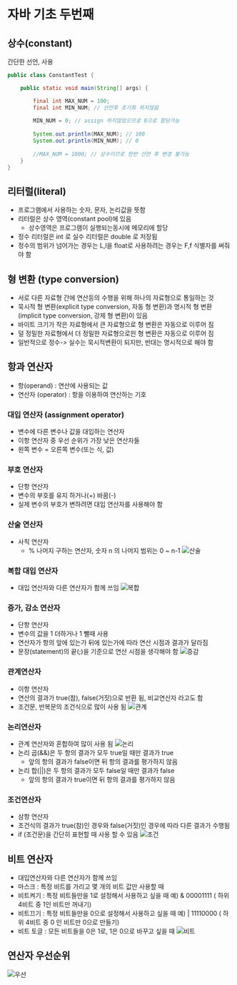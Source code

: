 # 자바 기초 두번째
## 상수(constant)
간단한 선언, 사용
```JAVA
public class ConstantTest {

	public static void main(String[] args) {

		final int MAX_NUM = 100;
		final int MIN_NUM; // 선언후 초기화 하지않음
		
		MIN_NUM = 0; // assign 하지않았으므로 0으로 할당가능
		
		System.out.println(MAX_NUM); // 100
		System.out.println(MIN_NUM); // 0
		
		//MAX_NUM = 1000; // 상수이므로 한번 선언 후 변경 불가능
	}
}
```

## 리터럴(literal)
- 프로그램에서 사용하는 숫자, 문자, 논리값을 뜻함
- 리터럴은 상수 영역(constant pool)에 있음
  - 상수영역은 프로그램이 실행되는동시에 메모리에 할당
- 정수 리터럴은 int 로 실수 리터럴은 double 로 저장됨
- 정수의 범위가 넘어가는 경우는 L,l을 float로 사용하려는 경우는 F,f 식별자를 써줘야 함

## 형 변환 (type conversion)
- 서로 다른 자료형 간에 연산등의 수행을 위해 하나의 자료형으로 통일하는 것
- 묵시적 형 변환(explicit type conversion, 자동 형 변환)과 명시적 형 변환(implicit type conversion, 강제 형 변환)이 있음
- 바이트 크기가 작은 자료형에서 큰 자료형으로 형 변환은 자동으로 이루어 짐
- 덜 정밀한 자료형에서 더 정밀한 자료형으로읜 형 변환은 자동으로 이루어 짐
- 일반적으로 정수-> 실수는 묵시적변환이 되지만, 반대는 명시적으로 해야 함

## 항과 연산자
- 항(operand) : 연산에 사용되는 값
- 연산자 (operator) : 항을 이용하여 연산하는 기호

### 대입 연산자 (assignment operator)
- 변수에 다른 변수나 값을 대입하는 연산자
- 이항 연산자 중 우선 순위가 가장 낮은 연산자들
- 왼쪽 변수 = 오른쪽 변수(또는 식, 값)

### 부호 연산자
- 단항 연산자
- 변수의 부호를 유지 하거나(+) 바꿈(-)
- 실제 변수의 부호가 변하려면 대입 연산자를 사용해야 함

### 산술 연산자
- 사칙 연산자 
  - % 나머지 구하는 연산자, 숫자 n 의 나머지 범위는 0 ~ n-1
![산술](img/산술.png)
### 복합 대입 연산자
- 대입 연산자와 다른 연산자가 함께 쓰임
![복합](img/복합.png)
### 증가, 감소 연산자
- 단항 연산자
- 변수의 값을 1 더하거나 1 뺄때 사용
- 연산자가 항의 앞에 있는가 뒤에 있는가에 따라 연산 시점과 결과가 달라짐
- 문장(statement)의 끝(;)을 기준으로 연산 시점을 생각해야 함
![증감](img/증감.png)
### 관계연산자
- 이항 연산자
- 연산의 결과가 true(참), false(거짓)으로 반환 됨, 비교연산자 라고도 함
- 조건문, 반복문의 조건식으로 많이 사용 됨
![관계](img/관계.png)
### 논리연산자
- 관계 연산자와 혼합하여 많이 사용 됨
![논리](img/논리.png)
- 논리 곱(&&)은 두 항의 결과가 모두 true일 때만 결과가 true
  - 앞의 항의 결과가 false이면 뒤 항의 결과를 평가하지 않음
- 논리 합(||)은 두 항의 결과가 모두 false일 때만 결과가 false
  - 앞의 항의 결과가 true이면 뒤 항의 결과를 평가하지 않음
### 조건연산자
- 삼항 연산자
- 조건식의 결과가 true(참)인 경우와 false(거짓)인 경우에 따라 다른 결과가 수행됨
- if (조건문)을 간단히 표현할 때 사용 할 수 있음
![조건](img/조건.png)

## 비트 연산자
- 대입연산자와 다른 연산자가 함께 쓰임
- 마스크 : 특정 비트를 가리고 몇 개의 비트 값만 사용할 때
- 비트켜기 : 특정 비트들만을 1로 설정해서 사용하고 싶을 때
예)  & 00001111 ( 하위 4비트 중 1인 비트만 꺼내기)
- 비트끄기 : 특정 비트들만을 0으로 설정해서 사용하고 싶을 때
예)  | 11110000 ( 하위 4비트 중 0 인 비트만 0으로 만들기)
- 비트 토글 :  모든 비트들을 0은 1로, 1은 0으로 바꾸고 싶을 때
![비트](img/비트.png)

## 연산자 우선순위
![우선](img/우선.png)